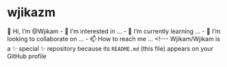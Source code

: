 # wjikazm
👋 Hi, I’m @Wjikam - 👀 I’m interested in ... - 🌱 I’m currently learning ... - 💞️ I’m looking to collaborate on ... - 📫 How to reach me ...  &lt;!--- Wjikam/Wjikam is a ✨ special ✨ repository because its `README.md` (this file) appears on your GitHub profile
